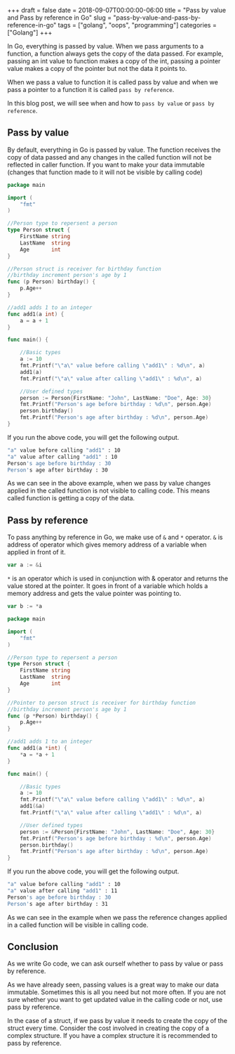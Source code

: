 +++ 
draft = false
date = 2018-09-07T00:00:00-06:00
title = "Pass by value and Pass by reference in Go"
slug = "pass-by-value-and-pass-by-reference-in-go"
tags = ["golang", "oops", "programming"]
categories = ["Golang"]
+++

In Go, everything is passed by value. When we pass arguments to a function, a function always gets the copy of the data passed. For example, passing an int value to function makes a copy of the int, passing a pointer value makes a copy of the pointer but not the data it points to.

When we pass a value to function it is called pass by value and when we pass a pointer to a function it is called `pass by reference`.

In this blog post, we will see when and how to `pass by value` or `pass by reference`.

## Pass by value

By default, everything in Go is passed by value. The function receives the copy of data passed and any changes in the called function will not be reflected in caller function. If you want to make your data immutable (changes that function made to it will not be visible by calling code)

```go
package main

import (
	"fmt"
)

//Person type to repersent a person
type Person struct {
	FirstName string
	LastName  string
	Age       int
}

//Person struct is receiver for birthday function
//birthday increment person's age by 1
func (p Person) birthday() {
	p.Age++
}

//add1 adds 1 to an integer
func add1(a int) {
	a = a + 1
}

func main() {

	//Basic types
	a := 10
	fmt.Printf("\"a\" value before calling \"add1\" : %d\n", a)
	add1(a)
	fmt.Printf("\"a\" value after calling \"add1\" : %d\n", a)

	//User defined types
	person := Person{FirstName: "John", LastName: "Doe", Age: 30}
	fmt.Printf("Person's age before birthday : %d\n", person.Age)
	person.birthday()
	fmt.Printf("Person's age after birthday : %d\n", person.Age)
}
```

If you run the above code, you will get the following output.

```bash
"a" value before calling "add1" : 10
"a" value after calling "add1" : 10
Person's age before birthday : 30
Person's age after birthday : 30
```

As we can see in the above example, when we pass by value changes applied in the called function is not visible to calling code. This means called function is getting a copy of the data.

## Pass by reference

To pass anything by reference in Go, we make use of `&` and `*` operator. `&` is address of operator which gives memory address of a variable when applied in front of it.

```go
var a := &i
```

`*` is an operator which is used in conjunction with & operator and returns the value stored at the pointer. It goes in front of a variable which holds a memory address and gets the value pointer was pointing to.

```go
var b := *a
```

```go
package main

import (
	"fmt"
)

//Person type to repersent a person
type Person struct {
	FirstName string
	LastName  string
	Age       int
}

//Pointer to person struct is receiver for birthday function
//birthday increment person's age by 1
func (p *Person) birthday() {
	p.Age++
}

//add1 adds 1 to an integer
func add1(a *int) {
	*a = *a + 1
}

func main() {

	//Basic types
	a := 10
	fmt.Printf("\"a\" value before calling \"add1\" : %d\n", a)
	add1(&a)
	fmt.Printf("\"a\" value after calling \"add1\" : %d\n", a)

	//User defined types
	person := &Person{FirstName: "John", LastName: "Doe", Age: 30}
	fmt.Printf("Person's age before birthday : %d\n", person.Age)
	person.birthday()
	fmt.Printf("Person's age after birthday : %d\n", person.Age)
}
```

If you run the above code, you will get the following output.

```bash
"a" value before calling "add1" : 10
"a" value after calling "add1" : 11
Person's age before birthday : 30
Person's age after birthday : 31
```

As we can see in the example when we pass the reference changes applied in a called function will be visible in calling code.

## Conclusion
As we write Go code, we can ask ourself whether to pass by value or pass by reference.

As we have already seen, passing values is a great way to make our data immutable. Sometimes this is all you need but not more often. If you are not sure whether you want to get updated value in the calling code or not, use pass by reference.

In the case of a struct, if we pass by value it needs to create the copy of the struct every time. Consider the cost involved in creating the copy of a complex structure. If you have a complex structure it is recommended to pass by reference.
